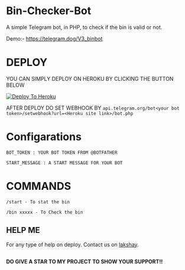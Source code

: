# Bin-Checker-Bot

A simple Telegram bot, in PHP, to check if the bin is valid or not.

Demo:- https://telegram.dog/V3_binbot

# DEPLOY
YOU CAN SIMPLY DEPLOY ON HEROKU BY CLICKING THE BUTTON BELOW

[![Deploy To Heroku](https://www.herokucdn.com/deploy/button.svg)](https://heroku.com/deploy?template=https://github.com/lakshaysharmadehi/Bin-Checker/tree/main)

AFTER DEPLOY DO SET WEBHOOK BY ``api.telegram.org/bot<your bot token>/setwebhook?url=<Heroku site link>/bot.php``

# Configarations

``BOT_TOKEN : YOUR BOT TOKEN FROM @BOTFATHER``

``START_MESSAGE : A START MESSAGE FOR YOUR BOT``

# COMMANDS

``/start - To stat the bin``

``/bin xxxxx - To Check the bin``

## HELP ME

For any type of help on deploy. Contact us on [lakshay](https://t.me/premuim_seller).


##

**DO GIVE A STAR TO MY PROJECT TO SHOW YOUR SUPPORT!!**
